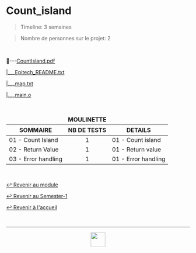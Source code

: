 # Count_island

> Timeline: 3 semaines

> Nombre de personnes sur le projet: 2

<br>

📂---[CountIsland.pdf](https://github.com/Studio-17/Epitech-Subjects/blob/main/Semester-1/B-CPE-100/Count_island/CountIsland.pdf)

|\_\_\_[Epitech_README.txt](https://github.com/Studio-17/Epitech-Subjects/blob/main/Semester-1/B-CPE-100/Count_island/Epitech_README.txt)

|\_\_\_[map.txt](https://github.com/Studio-17/Epitech-Subjects/blob/main/Semester-1/B-CPE-100/Count_island/map.txt)

|\_\_\_[main.o](https://github.com/Studio-17/Epitech-Subjects/blob/main/Semester-1/B-CPE-100/Count_island/main.o)


<br>


<table align="center">
    <thead>
        <tr>
            <td colspan="3" align="center"><strong>MOULINETTE</strong></td>
        </tr>
        <tr>
            <th>SOMMAIRE</th>
            <th>NB DE TESTS</th>
            <th>DETAILS</th>
        </tr>
    </thead>
    <tbody>
        <tr>
            <td rowspan="1">01 - Count Island</td>
            <td rowspan="1" style="text-align: center;">1</td>
            <td>01 - Count island</td>
        </tr>
        <tr>
            <td rowspan="1">02 - Return Value</td>
            <td rowspan="1" style="text-align: center;">1</td>
            <td>01 - Return value</td>
        </tr>
        <tr>
            <td rowspan="1">03 - Error handling</td>
            <td rowspan="1" style="text-align: center;">1</td>
            <td>01 - Error handling</td>
        </tr>
	</tbody>
</table>

<br>

[↩️ Revenir au module](https://github.com/Studio-17/Epitech-Subjects/blob/main/Semester-1/B-CPE-100)

[↩️ Revenir au Semester-1](https://github.com/Studio-17/Epitech-Subjects/blob/main/Semester-1)

[↩️ Revenir à l'accueil](https://github.com/Studio-17/Epitech-Subjects/)

<br>

---

<div align="center">

<a href="https://github.com/Studio-17" target="_blank"><img src="https://github.com/Kaiwinta/Epitech-Subjects/blob/feat/Pge2028-first-year/assets/voc17.gif" width="40"></a>

</div>